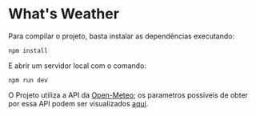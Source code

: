 # What's Weather

Para compilar o projeto, basta instalar as dependências executando:

    npm install

E abrir um servidor local com o comando:

    npm run dev

O Projeto utiliza a API da [Open-Meteo](https://open-meteo.com/en); os parametros possiveis de obter por essa API podem ser visualizados [aqui](https://open-meteo.com/en/docs).
